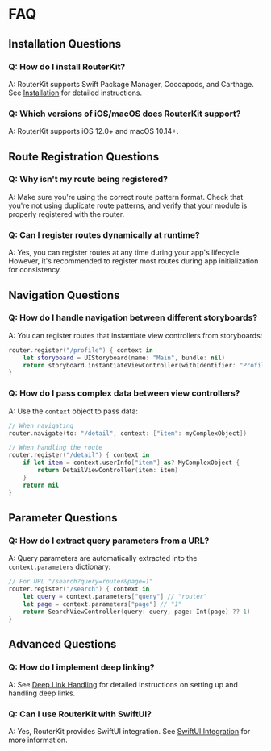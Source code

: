 # FAQ

## Installation Questions

### Q: How do I install RouterKit?
A: RouterKit supports Swift Package Manager, Cocoapods, and Carthage. See [Installation](README.md#installation) for detailed instructions.

### Q: Which versions of iOS/macOS does RouterKit support?
A: RouterKit supports iOS 12.0+ and macOS 10.14+.

## Route Registration Questions

### Q: Why isn't my route being registered?
A: Make sure you're using the correct route pattern format. Check that you're not using duplicate route patterns, and verify that your module is properly registered with the router.

### Q: Can I register routes dynamically at runtime?
A: Yes, you can register routes at any time during your app's lifecycle. However, it's recommended to register most routes during app initialization for consistency.

## Navigation Questions

### Q: How do I handle navigation between different storyboards?
A: You can register routes that instantiate view controllers from storyboards:
```swift
router.register("/profile") { context in
    let storyboard = UIStoryboard(name: "Main", bundle: nil)
    return storyboard.instantiateViewController(withIdentifier: "ProfileViewController")
}
```

### Q: How do I pass complex data between view controllers?
A: Use the `context` object to pass data:
```swift
// When navigating
router.navigate(to: "/detail", context: ["item": myComplexObject])

// When handling the route
router.register("/detail") { context in
    if let item = context.userInfo["item"] as? MyComplexObject {
        return DetailViewController(item: item)
    }
    return nil
}
```

## Parameter Questions

### Q: How do I extract query parameters from a URL?
A: Query parameters are automatically extracted into the `context.parameters` dictionary:
```swift
// For URL "/search?query=router&page=1"
router.register("/search") { context in
    let query = context.parameters["query"] // "router"
    let page = context.parameters["page"] // "1"
    return SearchViewController(query: query, page: Int(page) ?? 1)
}
```

## Advanced Questions

### Q: How do I implement deep linking?
A: See [Deep Link Handling](AdvancedUsage/DeepLinkHandling.md) for detailed instructions on setting up and handling deep links.

### Q: Can I use RouterKit with SwiftUI?
A: Yes, RouterKit provides SwiftUI integration. See [SwiftUI Integration](AdvancedUsage/SwiftUIIntegration.md) for more information.